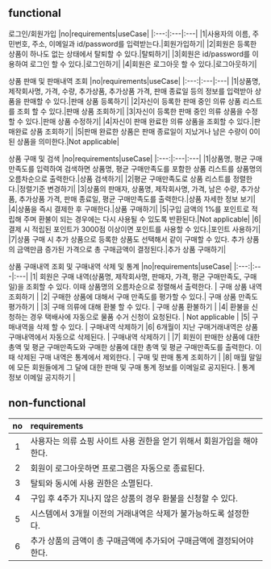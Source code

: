 ## functional

로그인/회원가입
|no|requirements|useCase|
|:---:|:---|:---|
|1|사용자의 이름, 주민번호, 주소, 이메일과 id/password를 입력받는다.|회원가입하기|
|2|회원은 등록한 상품이 하나도 없는 상태에서 탈퇴할 수 있다.|탈퇴하기|
|3|회원은 id/password를 이용하여 로그인 할 수 있다.|로그인하기|
|4|회원은 로그아웃 할 수 있다.|로그아웃하기|

상품 판매 및 판매내역 조회
|no|requirements|useCase|
|:---:|:---|:---|
|1|상품명, 제작회사명, 가격, 수량, 추가상품, 추가상품 가격, 판매 종료일 등의 정보를 입력받아 상품을 판매할 수 있다.|판매 상품 등록하기|
|2|자신이 등록한 판매 중인 의류 상품 리스트를 조회 할 수 있다.|판매 상품 조회하기|
|3|자신이 등록한 판매 중인 의류 상품을 수정 할 수 있다.|판매 상품 수정하기|
|4|자신이 판매 완료한 의류 상품을 조회할 수 있다.|판매완료 상품 조회하기|
|5|판매 완료한 상품은 판매 종료일이 지났거나 남은 수량이 0이 된 상품을 의미한다.|Not applicable|

상품 구매 및 검색
|no|requirements|useCase|
|:---:|:---|:---|
|1|상품명, 평균 구매만족도를 입력하여 검색하면 상품명, 평균 구매만족도를 포함한 상품 리스트를 상품명의 오름차순으로 출력한다.|상품 검색하기|
|2|평균 구매만족도로 상품 리스트를 정렬한다.|정렬기준 변경하기|
|3|상품의 판매자, 상품명, 제작회사명, 가격, 남은 수량, 추가상품, 추가상품 가격, 판매 종료일, 평균 구매만족도를 출력한다.|상품 자세한 정보 보기|
|4|상품을 즉시 결제한 후 구매한다.|상품 구매하기|
|5|구입 금액의 1%를 포인트로 적립해 주며 환불이 되는 경우에는 다시 사용될 수 있도록 반환된다.|Not applicable|
|6|결제 시 적립된 포인트가 3000점 이상이면 포인트를 사용할 수 있다.|포인트 사용하기|
|7|상품 구매 시 추가 상품으로 등록한 상품도 선택해서 같이 구매할 수 있다. 추가 상품의 금액만큼 증가된 가격으로 총 구매금액이 결정된다.|추가 상품 구매하기|

상품 구매내역 조회 및 구매내역 삭제 및 통계
|no|requirements|useCase|
|:---:|:---|:---|
|1| 회원은 구매 내역(상품명, 제작회사명, 판매자, 가격, 평균 구매만족도, 구매일)을 조회할 수 있다. 이때 상품명의 오름차순으로 정렬해서 출력한다. | 구매 상품 내역 조회하기 |
|2| 구매한 상품에 대해서 구매 만족도를 평가할 수 있다.| 구매 상품 만족도 평가하기 |
|3| 구매 의류에 대해 환불 할 수 있다. | 구매 상품 환불하기 |
|4| 환불을 신청하는 경우 택배사에 자동으로 물품 수거 신청이 요청된다. | Not applicable |
|5| 구매내역을 삭제 할 수 있다. | 구매내역 삭제하기
|6| 6개월이 지난 구매거래내역은 상품구매내역에서 자동으로 삭제된다. | 구매내역 삭제하기 |
|7| 회원이 판매한 상품에 대한 총액 및 평균 구매만족도와 구매한 상품에 대한 총액 및 평균 구매만족도를 출력한다. 이때 삭제된 구매 내역은 통계에서 제외한다. | 구매 및 판매 통계 조회하기 |
|8| 매월 말일에 모든 회원들에게 그 달에 대한 판매 및 구매 통계 정보를 이메일로 공지된다. | 통계 정보 이메일 공지하기 |

## non-functional

| no  | requirements                                                           |
| :-: | :--------------------------------------------------------------------- |
|  1  | 사용자는 의류 쇼핑 사이트 사용 권한을 얻기 위해서 회원가입을 해야한다. |
|  2  | 회원이 로그아웃하면 프로그램은 자동으로 종료된다.                      |
|  3  | 탈퇴와 동시에 사용 권한은 소멸된다.                                    |
|  4  | 구입 후 4주가 지나지 않은 상품의 경우 환불을 신청할 수 있다.           |
|  5  | 시스템에서 3개월 이전의 거래내역은 삭제가 불가능하도록 설정한다.       |
|  6  | 추가 상품의 금액이 총 구매금액에 추가되어 구매금액에 결정되어야 한다.  |
